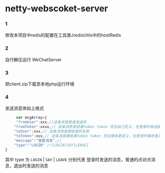 # netty-webscoket-server

### 1
 修改本项目中redis的配置在工具类JredisUtils中的hostRedis
### 2
 自行解压运行  WeChatServer 
 
### 3
 把client.zip下载至本地php运行环境
### 4
 发送消息体如上格式
```javascript
	 var msgArray={
	 "fromUser":xxx,//这条消息是谁发送的
	"fromToken":xxxx,// 这条消息发送者token token 完全自己定义，在登录时发送是聊天服务器，让聊天服务器记录你的token
	"toUser":xxx,// 这条消息是接收者的名称
	"toToken":xxx,// 这条消息接收者token token 完全接收者定义，在登录时接收者发送是聊天服务器，让聊天服务器记录接收者token
	"message":"我是消息",//
	"type":"LOGIN" //[LOGIN|SAY|LEAVE]
}
```
  其中 type 为 `LOGIN` | `SAY` | `LEAVE` 分别代表 登录时发送的消息，普通的点对点消息，退出时发送的消息
